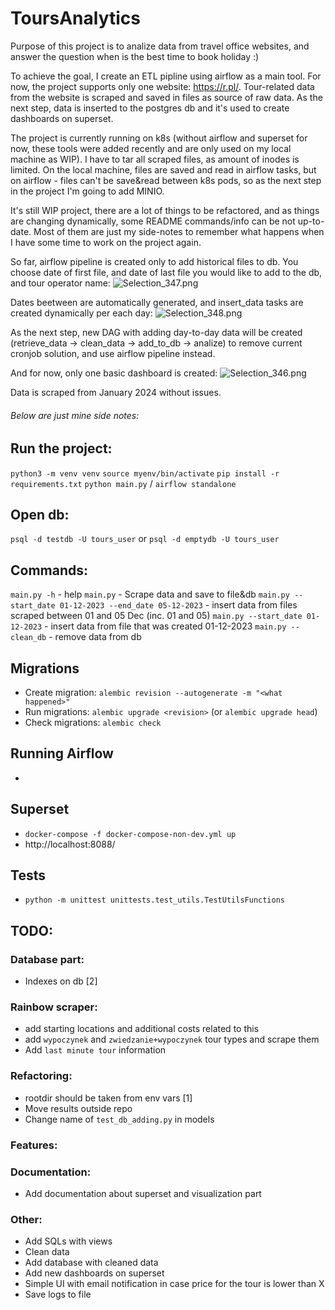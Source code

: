 # ToursAnalytics
Purpose of this project is to analize data from travel office websites, and answer the question when is the best time to book holiday :)


To achieve the goal, I create an ETL pipline using airflow as a main tool.
For now, the project supports only one website: https://r.pl/.
Tour-related data from the website is scraped and saved in files as source of raw data. 
As the next step, data is inserted to the postgres db and it's used to create dashboards on superset.

The project is currently running on k8s (without airflow and superset for now, these tools were added recently and are only used on my local machine as WIP).
I have to tar all scraped files, as amount of inodes is limited. 
On the local machine, files are saved and read in airflow tasks, but on airflow - files can't be save&read between k8s pods,
so as the next step in the project I'm going to add MINIO.

It's still WIP project, there are a lot of things to be refactored, and as things are changing dynamically, some README
commands/info can be not up-to-date. 
Most of them are just my side-notes to remember what happens when I have some time to work on the project again.

So far, airflow pipeline is created only to add historical files to db.
You choose date of first file, and date of last file you would like to add to the db, and tour operator name:
![Selection_347.png](..%2F..%2F..%2F..%2FPictures%2FSelection_347.png)

Dates beetween are automatically generated, and insert_data tasks are created dynamically per each day:
![Selection_348.png](..%2F..%2F..%2F..%2FPictures%2FSelection_348.png)

As the next step, new DAG with adding day-to-day data will be created (retrieve_data -> clean_data -> add_to_db -> analize)
to remove current cronjob solution, and use airflow pipeline instead.

And for now, only one basic dashboard is created:
![Selection_346.png](..%2F..%2F..%2F..%2FPictures%2FSelection_346.png)

Data is scraped from January 2024 without issues.

###### Below are just mine side notes:

## Run the project:
`python3 -m venv venv`
`source myenv/bin/activate`
`pip install -r requirements.txt`
`python main.py` / `airflow standalone`

## Open db:
`psql -d testdb -U tours_user`
or
`psql -d emptydb -U tours_user`

## Commands:
`main.py -h` - help
`main.py` - Scrape data and save to file&db
`main.py --start_date 01-12-2023 --end_date 05-12-2023` - insert data from files scraped between 01 and 05 Dec (inc. 01 and 05)
`main.py --start_date 01-12-2023` - insert data from file that was created 01-12-2023
`main.py --clean_db` - remove data from db

## Migrations
- Create migration:
`alembic revision --autogenerate -m "<what happened>"`
- Run migrations:
`alembic upgrade <revision>`
  (or `alembic upgrade head`)
- Check migrations:
`alembic check`

## Running Airflow
- 

## Superset
- `docker-compose -f docker-compose-non-dev.yml up`
- http://localhost:8088/

## Tests
- `python -m unittest unittests.test_utils.TestUtilsFunctions`

## TODO:
### Database part:
- Indexes on db [2]

### Rainbow scraper:
- add starting locations and additional costs related to this
- add `wypoczynek` and `zwiedzanie+wypoczynek` tour types and scrape them 
- Add `last minute tour` information

### Refactoring:
- rootdir should be taken from env vars [1]
- Move results outside repo
- Change name of `test_db_adding.py` in models

### Features:

### Documentation:
- Add documentation about superset and visualization part

### Other:
- Add SQLs with views
- Clean data
- Add database with cleaned data
- Add new dashboards on superset
- Simple UI with email notification in case price for the tour is lower than X
- Save logs to file

